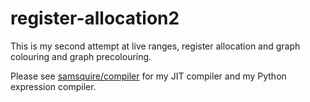 # register-allocation2

This is my second attempt at live ranges, register allocation and graph colouring and graph precolouring.

Please see [samsquire/compiler](https://github.com/samsquire/compiler) for my JIT compiler and my Python expression compiler.

